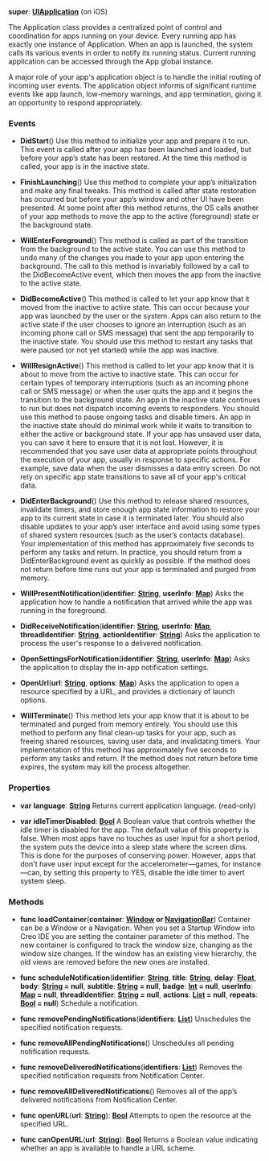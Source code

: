 **super**: **[UIApplication](UIApplication.md)** (on iOS)

The Application class provides a centralized point of control and coordination for apps running on your device. Every running app has exactly one instance of Application. When an app is launched, the system calls its various events in order to notify its running status. Current running application can be accessed through the App global instance.

A major role of your app's application object is to handle the initial routing of incoming user events. The application object informs of significant runtime events like app launch, low-memory warnings, and app termination, giving it an opportunity to respond appropriately.

### Events

* **DidStart**()
Use this method to initialize your app and prepare it to run. This event is called after your app has been launched and loaded, but before your app’s state has been restored. At the time this method is called, your app is in the inactive state.

* **FinishLaunching**()
Use this method to complete your app’s initialization and make any final tweaks. This method is called after state restoration has occurred but before your app’s window and other UI have been presented. At some point after this method returns, the OS calls another of your app methods to move the app to the active (foreground) state or the background state.

* **WillEnterForeground**()
This method is called as part of the transition from the background to the active state. You can use this method to undo many of the changes you made to your app upon entering the background. The call to this method is invariably followed by a call to the DidBecomeActive event, which then moves the app from the inactive to the active state.

* **DidBecomeActive**()
This method is called to let your app know that it moved from the inactive to active state. This can occur because your app was launched by the user or the system. Apps can also return to the active state if the user chooses to ignore an interruption (such as an incoming phone call or SMS message) that sent the app temporarily to the inactive state. You should use this method to restart any tasks that were paused (or not yet started) while the app was inactive.

* **WillResignActive**()
This method is called to let your app know that it is about to move from the active to inactive state. This can occur for certain types of temporary interruptions (such as an incoming phone call or SMS message) or when the user quits the app and it begins the transition to the background state. An app in the inactive state continues to run but does not dispatch incoming events to responders. You should use this method to pause ongoing tasks and disable timers. An app in the inactive state should do minimal work while it waits to transition to either the active or background state. If your app has unsaved user data, you can save it here to ensure that it is not lost. However, it is recommended that you save user data at appropriate points throughout the execution of your app, usually in response to specific actions. For example, save data when the user dismisses a data entry screen. Do not rely on specific app state transitions to save all of your app's critical data.

* **DidEnterBackground**()
Use this method to release shared resources, invalidate timers, and store enough app state information to restore your app to its current state in case it is terminated later. You should also disable updates to your app’s user interface and avoid using some types of shared system resources (such as the user’s contacts database).  Your implementation of this method has approximately five seconds to perform any tasks and return.  In practice, you should return from a DidEnterBackground event as quickly as possible. If the method does not return before time runs out your app is terminated and purged from memory.

* **WillPresentNotification**(**identifier**: **[String](../gravity/types.md)**, **userInfo**: **[Map](../gravity/map.md)**)
Asks the application how to handle a notification that arrived while the app was running in the foreground.

* **DidReceiveNotification**(**identifier**: **[String](../gravity/types.md)**, **userInfo**: **[Map](../gravity/map.md)**, **threadIdentifier**: **[String](../gravity/types.md)**, **actionIdentifier**: **[String](../gravity/types.md)**)
Asks the application to process the user's response to a delivered notification.

* **OpenSettingsForNotification**(**identifier**: **[String](../gravity/types.md)**, **userInfo**: **[Map](../gravity/map.md)**)
Asks the application to display the in-app notification settings.

* **OpenUrl**(**url**: **[String](../gravity/types.md)**, **options**: **[Map](../gravity/map.md)**)
Asks the application to open a resource specified by a URL, and provides a dictionary of launch options.

* **WillTerminate**()
This method lets your app know that it is about to be terminated and purged from memory entirely. You should use this method to perform any final clean-up tasks for your app, such as freeing shared resources, saving user data, and invalidating timers. Your implementation of this method has approximately five seconds to perform any tasks and return. If the method does not return before time expires, the system may kill the process altogether.



### Properties

* **var** **language**: **[String](../gravity/types.md)**
Returns current application language. \(read-only\)

* **var** **idleTimerDisabled**: **[Bool](../gravity/types.md)**
A Boolean value that controls whether the idle timer is disabled for the app. The default value of this property is false. When most apps have no touches as user input for a short period, the system puts the device into a sleep state where the screen dims. This is done for the purposes of conserving power. However, apps that don't have user input except for the accelerometer—games, for instance—can, by setting this property to YES, disable the idle timer to avert system sleep.



### Methods

* **func** **loadContainer**(**container**: **[Window](Window.md) or [NavigationBar](NavigationBar.md)**)
Container can be a Window or a Navigation. When you set a Startup Window into Creo IDE you are setting the container parameter of this method. The new container is configured to track the window size, changing as the window size changes. If the window has an existing view hierarchy, the old views are removed before the new ones are installed.

* **func** **scheduleNotification**(**identifier**: **[String](../gravity/types.md)**, **title**: **[String](../gravity/types.md)**, **delay**: **[Float](../gravity/types.md)**, **body**: **[String](../gravity/types.md) = null**, **subtitle**: **[String](../gravity/types.md) = null**, **badge**: **[Int](../gravity/types.md) = null**, **userInfo**: **[Map](../gravity/map.md) = null**, **threadIdentifier**: **[String](../gravity/types.md) = null**, **actions**: **[List](../gravity/list.md) = null**, **repeats**: **[Bool](../gravity/types.md) = null**)
Schedule a notification.

* **func** **removePendingNotifications**(**identifiers**: **[List](../gravity/list.md)**)
Unschedules the specified notification requests.

* **func** **removeAllPendingNotifications**()
Unschedules all pending notification requests.

* **func** **removeDeliveredNotifications**(**identifiers**: **[List](../gravity/list.md)**)
Removes the specified notification requests from Notification Center.

* **func** **removeAllDeliveredNotifications**()
Removes all of the app’s delivered notifications from Notification Center.

* **func** **openURL**(**url**: **[String](../gravity/types.md)**): <strong>[Bool](../gravity/types.md)</strong> 
Attempts to open the resource at the specified URL.

* **func** **canOpenURL**(**url**: **[String](../gravity/types.md)**): <strong>[Bool](../gravity/types.md)</strong> 
Returns a Boolean value indicating whether an app is available to handle a URL scheme.





